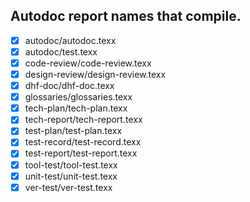 Autodoc report names that compile.
---
- [X] autodoc/autodoc.texx
- [X] autodoc/test.texx
- [X] code-review/code-review.texx
- [X] design-review/design-review.texx
- [X] dhf-doc/dhf-doc.texx
- [X] glossaries/glossaries.texx
- [X] tech-plan/tech-plan.texx
- [X] tech-report/tech-report.texx
- [X] test-plan/test-plan.texx
- [X] test-record/test-record.texx
- [X] test-report/test-report.texx
- [X] tool-test/tool-test.texx
- [X] unit-test/unit-test.texx
- [X] ver-test/ver-test.texx

